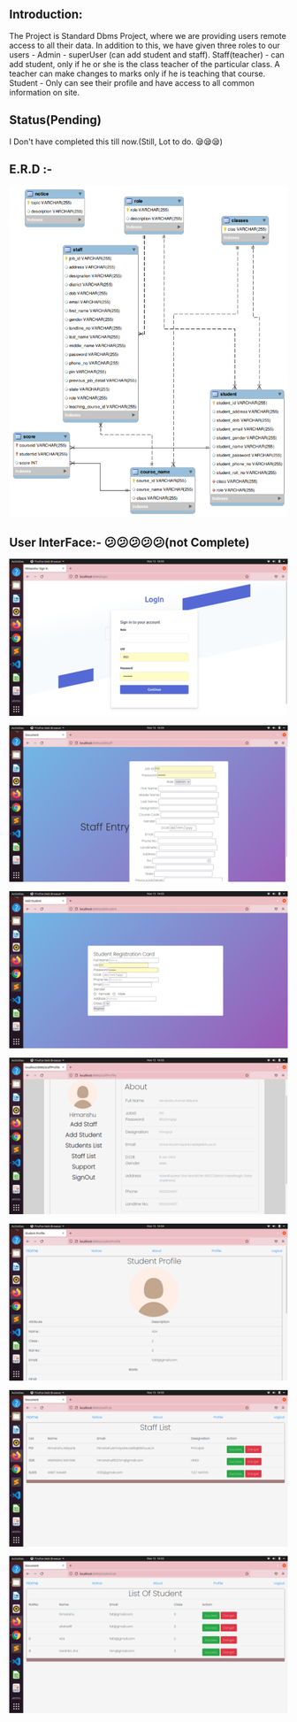  ## Introduction: 
The Project is Standard Dbms Project, where we are providing users remote access to all their data. In addition to this, we have given three roles to our users - 
Admin - superUser (can add student and staff).
Staff(teacher) - can add student, only if he or she is the class teacher of the particular class. A teacher can make changes to marks only if he is teaching that course.
Student - Only can see their profile and have access to all common information on site.

## Status(Pending)
 I Don't have completed this till now.(Still, Lot to do. :sleepy::sleepy::sleepy:)

## E.R.D :- 
![This is an image](https://github.com/himanshu81023/SpringSchoolDbms/blob/master/relational_erDiagram.png)


## User InterFace:- 😕😕😕😕😕(not Complete)

![This is an image](https://github.com/himanshu81023/SpringSchoolDbms/blob/master/loginPage.png)

![This is an image](https://github.com/himanshu81023/SpringSchoolDbms/blob/master/staffRegistration.png)

![This is an image](https://github.com/himanshu81023/SpringSchoolDbms/blob/master/studentRegistration.png)

![This is an image](https://github.com/himanshu81023/SpringSchoolDbms/blob/master/staffProfile.png)

![This is an image](https://github.com/himanshu81023/SpringSchoolDbms/blob/master/studentProfile.png)

![This is an image](https://github.com/himanshu81023/SpringSchoolDbms/blob/master/staffList.png)

![This is an image](https://github.com/himanshu81023/SpringSchoolDbms/blob/master/studentList.png)



